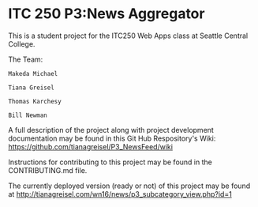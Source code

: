 # ITC 250 P3:News Aggregator

This is a student project for the ITC250 Web Apps class at Seattle Central College.

The Team:
    
    Makeda Michael
    
    Tiana Greisel 
    
    Thomas Karchesy
    
    Bill Newman

A full description of the project along with project development documentation may be found in this Git Hub Respository's Wiki: <https://github.com/tianagreisel/P3_NewsFeed/wiki>

Instructions for contributing to this project may be found in the CONTRIBUTING.md file.

The currently deployed version (ready or not) of this project may be found at <http://tianagreisel.com/wn16/news/p3_subcategory_view.php?id=1>
